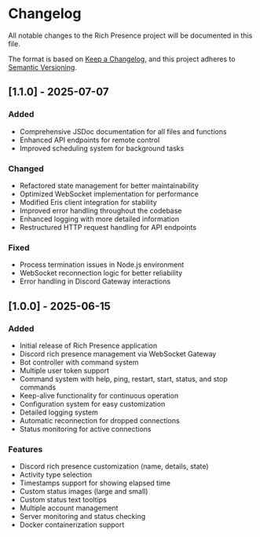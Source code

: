 # Changelog

All notable changes to the Rich Presence project will be documented in this file.

The format is based on [Keep a Changelog](https://keepachangelog.com/en/1.0.0/),
and this project adheres to [Semantic Versioning](https://semver.org/spec/v2.0.0.html).

## [1.1.0] - 2025-07-07

### Added

- Comprehensive JSDoc documentation for all files and functions
- Enhanced API endpoints for remote control
- Improved scheduling system for background tasks

### Changed

- Refactored state management for better maintainability
- Optimized WebSocket implementation for performance
- Modified Eris client integration for stability
- Improved error handling throughout the codebase
- Enhanced logging with more detailed information
- Restructured HTTP request handling for API endpoints

### Fixed

- Process termination issues in Node.js environment
- WebSocket reconnection logic for better reliability
- Error handling in Discord Gateway interactions

## [1.0.0] - 2025-06-15

### Added

- Initial release of Rich Presence application
- Discord rich presence management via WebSocket Gateway
- Bot controller with command system
- Multiple user token support
- Command system with help, ping, restart, start, status, and stop commands
- Keep-alive functionality for continuous operation
- Configuration system for easy customization
- Detailed logging system
- Automatic reconnection for dropped connections
- Status monitoring for active connections

### Features

- Discord rich presence customization (name, details, state)
- Activity type selection
- Timestamps support for showing elapsed time
- Custom status images (large and small)
- Custom status text tooltips
- Multiple account management
- Server monitoring and status checking
- Docker containerization support
